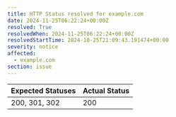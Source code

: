 ```yaml
---
title: HTTP Status resolved for example.com
date: 2024-11-25T06:22:24+00:00Z
resolved: True
resolvedWhen: 2024-11-25T06:22:24+00:00Z
resolvedStartTime: 2024-10-25T21:09:43.191474+00:00
severity: notice
affected:
  - example.com
section: issue
---
```


| Expected Statuses | Actual Status  |
|-------------------|----------------|
| 200, 301, 302 | 200 |
